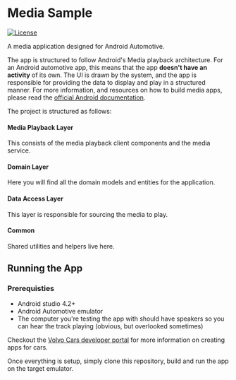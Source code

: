 # Media Sample
[![License](https://img.shields.io/badge/License-Apache%202.0-blue.svg)](https://github.com/volvo-cars/automotive-media-sample/blob/main/LICENSE.md)

A media application designed for Android Automotive.

The app is structured to follow Android's Media playback architecture. For an Android automotive app, this means that the app **doesn't have an activity** of its own. The UI is drawn by the system, and the app is responsible for providing the data to display and play in a structured manner. For more information, and resources on how to build media apps, please read the [official Android documentation](https://developer.android.com/guide/topics/media-apps/media-apps-overview).

The project is structured as follows:

#### Media Playback Layer
This consists of the media playback client components and the media service.

#### Domain Layer

Here you will find all the domain models and entities for the application.

#### Data Access Layer
This layer is responsible for sourcing the media to play.

#### Common
Shared utilities and helpers live here. 

## Running the App
### Prerequisties
* Android studio 4.2+
* Android Automotive emulator
* The computer you're testing the app with should have speakers so you can hear the track playing (obvious, but overlooked sometimes)

Checkout the [Volvo Cars developer portal](https://developer.android.com/guide/topics/media-apps/media-apps-overview) for more information on creating apps for cars.

Once everything is setup, simply clone this repository, build and run the app on the target emulator.
